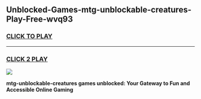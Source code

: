 
## Unblocked-Games-mtg-unblockable-creatures-Play-Free-wvq93
<h3>
<a href="https://premium76.site?title=mtg-unblockable-creatures&ref=23A">CLICK TO PLAY</a></h3>
<hr>

<h3>
<a href="https://premium76.site?title=mtg-unblockable-creatures&ref=23A">CLICK 2 PLAY</a>
  
</h3>

<a href="https://premium76.site?title=mtg-unblockable-creatures&ref=23A"><img src="https://clearcache.store/games.png"></a>


**mtg-unblockable-creatures games unblocked: Your Gateway to Fun and Accessible Online Gaming**
